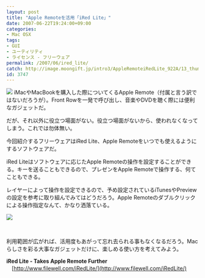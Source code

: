 ```yaml
---
layout: post
title: "Apple Remoteを活用「iRed Lite」"
date: 2007-06-22T19:24:00+09:00
categories:
- Mac OSX
tags: 
- GUI
- ユーティリティ
- ライセンス - フリーウェア
permalink: /2007/06/ired_lite/
catch: http://image.moongift.jp/intro3/AppleRemoteiRedLite_922A/13_thumb.png
id: 3747
---
```

[![](http://image.moongift.jp/intro3/AppleRemoteiRedLite_922A/14_thumb.png)](http://image.moongift.jp/intro3/AppleRemoteiRedLite_922A/142.png) iMacやMacBookを購入した際についてくるApple Remote（付属と言う訳ではないだろうが）。Front Rowを一発で呼び出し、音楽やDVDを聴く際には便利なガジェットだ。

 

だが、それ以外に役立つ場面がない。役立つ場面がないから、使われなくなってしまう。これでは勿体無い。

 

今回紹介するフリーウェアはiRed Lite、Apple Remoteをいつでも使えるようにするソフトウェアだ。

 <!--more--> 

iRed Liteはソフトウェアに応じたApple Remoteの操作を設定することができる。キーを送ることもできるので、プレゼンをApple Remoteで操作する、何てこともできる。

 

レイヤーによって操作を設定できるので、予め設定されているiTunesやPreviewの設定を参考に取り組んでみてはどうだろう。Apple Remoteのダブルクリックによる操作指定なんて、かなり洒落ている。

[![](http://image.moongift.jp/intro3/AppleRemoteiRedLite_922A/13_thumb.png)](http://image.moongift.jp/intro3/AppleRemoteiRedLite_922A/132.png) 

&nbsp;

 

利用範囲が広がれば、活用度もあがって忘れ去られる事もなくなるだろう。Macらしさを彩る大事なガジェットだけに、楽しめる使い方を考えてみよう。

 

**iRed Lite - Takes Apple Remote Further**  
　[http://www.filewell.com/iRedLite/](http://www.filewell.com/iRedLite/)

